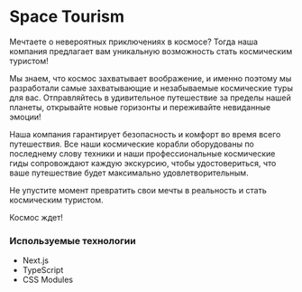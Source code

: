 # Space Tourism

Мечтаете о невероятных приключениях в космосе? Тогда наша компания предлагает вам уникальную возможность стать космическим туристом!

Мы знаем, что космос захватывает воображение, и именно поэтому мы разработали самые захватывающие и незабываемые космические туры для вас. Отправляйтесь в удивительное путешествие за пределы нашей планеты, открывайте новые горизонты и переживайте невиданные эмоции!

Наша компания гарантирует безопасность и комфорт во время всего путешествия. Все наши космические корабли оборудованы по последнему слову техники и наши профессиональные космические гиды сопровождают каждую экскурсию, чтобы удостовериться, что ваше путешествие будет максимально удовлетворительным.

Не упустите момент превратить свои мечты в реальность и стать космическим туристом.

Космос ждет!

### Используемые технологии
* Next.js
* TypeScript
* CSS Modules

[//]: # (    * Деплой [https://myanibook.vercel.app/]&#40;https://myanibook.vercel.app/&#41;)
